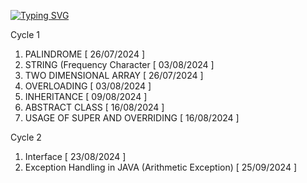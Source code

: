 [![Typing SVG](https://readme-typing-svg.demolab.com?font=Bodoni+Moda+SC&size=30&pause=1000&width=435&lines=S3-OOPS-in-JAVA-LAB_SJCET_23-27;KTU+KSL+203;SYLLABUS+-+2019+KTU+SCHEME)](https://git.io/typing-svg)

Cycle 1
1. PALINDROME [ 26/07/2024 ]
2. STRING (Frequency Character [ 03/08/2024 ]
3. TWO DIMENSIONAL ARRAY [ 26/07/2024 ]
4. OVERLOADING [ 03/08/2024 ]
5. INHERITANCE [ 09/08/2024 ]
6. ABSTRACT CLASS [ 16/08/2024 ]
7. USAGE OF SUPER AND OVERRIDING [ 16/08/2024 ]

Cycle 2
1. Interface [ 23/08/2024 ]
2. Exception Handling in JAVA (Arithmetic Exception) [ 25/09/2024 ]
